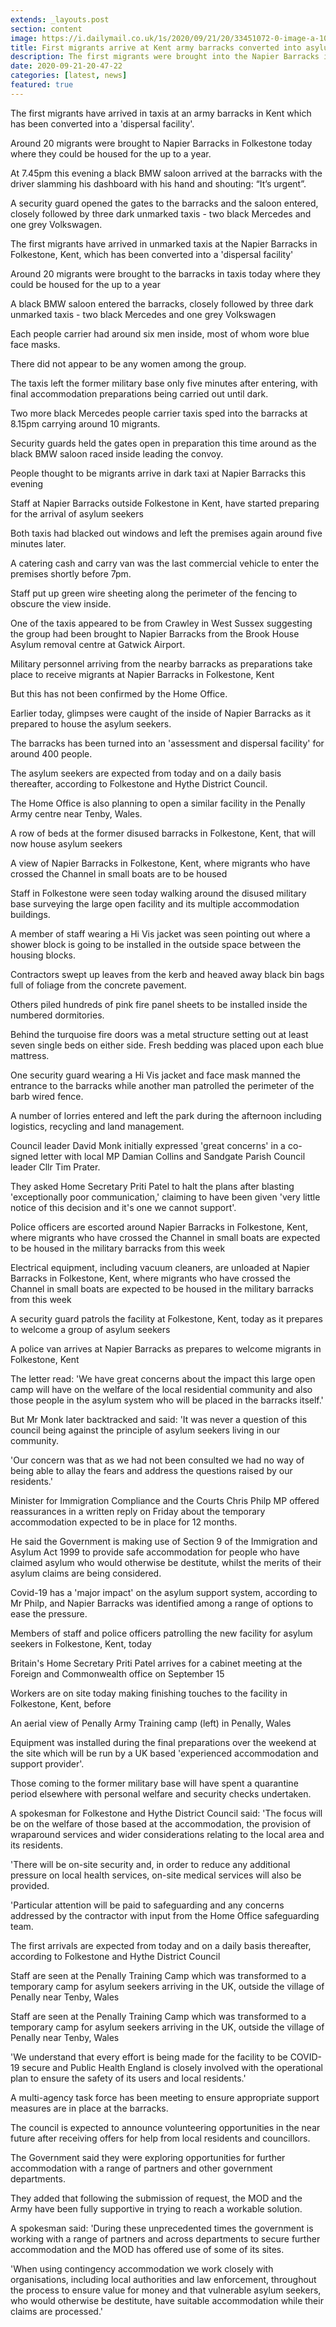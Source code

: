 ```yaml
---
extends: _layouts.post
section: content
image: https://i.dailymail.co.uk/1s/2020/09/21/20/33451072-0-image-a-10_1600717141417.jpg 
title: First migrants arrive at Kent army barracks converted into asylum seeker dispersal facility 
description: The first migrants were brought into the Napier Barracks in Folkestone, Kent, this evening. Around 20 men arrived in three dark vehicles at 7.45pm with around 10 more turning up at 8.15pm. 
date: 2020-09-21-20-47-22 
categories: [latest, news] 
featured: true 
--- 
```

The first migrants have arrived in taxis at an army barracks in Kent which has been converted into a 'dispersal facility'.

Around 20 migrants were brought to Napier Barracks in Folkestone today where they could be housed for the up to a year.

At 7.45pm this evening a black BMW saloon arrived at the barracks with the driver slamming his dashboard with his hand and shouting: “It’s urgent”. 

A security guard opened the gates to the barracks and the saloon entered, closely followed by three dark unmarked taxis - two black Mercedes and one grey Volkswagen.

The first migrants have arrived in unmarked taxis at the Napier Barracks in Folkestone, Kent, which has been converted into a 'dispersal facility'

Around 20 migrants were brought to the barracks in taxis today where they could be housed for the up to a year

A black BMW saloon entered the barracks, closely followed by three dark unmarked taxis - two black Mercedes and one grey Volkswagen

Each people carrier had around six men inside, most of whom wore blue face masks.

There did not appear to be any women among the group.

The taxis left the former military base only five minutes after entering, with final accommodation preparations being carried out until dark.  

Two more black Mercedes people carrier taxis sped into the barracks at 8.15pm carrying around 10 migrants. 

Security guards held the gates open in preparation this time around as the black BMW saloon raced inside leading the convoy.

People thought to be migrants arrive in dark taxi at Napier Barracks this evening

Staff at Napier Barracks outside Folkestone in Kent, have started preparing for the arrival of asylum seekers 

Both taxis had blacked out windows and left the premises again around five minutes later.

A catering cash and carry van was the last commercial vehicle to enter the premises shortly before 7pm.

Staff put up green wire sheeting along the perimeter of the fencing to obscure the view inside.

One of the taxis appeared to be from Crawley in West Sussex suggesting the group had been brought to Napier Barracks from the Brook House Asylum removal centre at Gatwick Airport.

Military personnel arriving from the nearby barracks as preparations take place to receive migrants at Napier Barracks in Folkestone, Kent

But this has not been confirmed by the Home Office.      

Earlier today, glimpses were caught of the inside of Napier Barracks as it prepared to house the asylum seekers. 

The barracks has been turned into an 'assessment and dispersal facility' for around 400 people.

The asylum seekers are expected from today and on a daily basis thereafter, according to Folkestone and Hythe District Council.

The Home Office is also planning to open a similar facility in the Penally Army centre near Tenby, Wales.

A row of beds at the former disused barracks in Folkestone, Kent, that will now house asylum seekers

A view of Napier Barracks in Folkestone, Kent, where migrants who have crossed the Channel in small boats are to be housed 

Staff in Folkestone were seen today walking around the disused military base surveying the large open facility and its multiple accommodation buildings.

A member of staff wearing a Hi Vis jacket was seen pointing out where a shower block is going to be installed in the outside space between the housing blocks.

Contractors swept up leaves from the kerb and heaved away black bin bags full of foliage from the concrete pavement.

Others piled hundreds of pink fire panel sheets to be installed inside the numbered dormitories.

Behind the turquoise fire doors was a metal structure setting out at least seven single beds on either side. Fresh bedding was placed upon each blue mattress.

One security guard wearing a Hi Vis jacket and face mask manned the entrance to the barracks while another man patrolled the perimeter of the barb wired fence.

A number of lorries entered and left the park during the afternoon including logistics, recycling and land management.  

Council leader David Monk initially expressed 'great concerns' in a co-signed letter with local MP Damian Collins and Sandgate Parish Council leader Cllr Tim Prater.

They asked Home Secretary Priti Patel to halt the plans after blasting 'exceptionally poor communication,' claiming to have been given 'very little notice of this decision and it's one we cannot support'.

Police officers are escorted around Napier Barracks in Folkestone, Kent, where migrants who have crossed the Channel in small boats are expected to be housed in the military barracks from this week

Electrical equipment, including vacuum cleaners, are unloaded at Napier Barracks in Folkestone, Kent, where migrants who have crossed the Channel in small boats are expected to be housed in the military barracks from this week

A security guard patrols the facility at Folkestone, Kent, today as it prepares to welcome a group of asylum seekers

A police van arrives at Napier Barracks as prepares to welcome migrants in Folkestone, Kent 

The letter read: 'We have great concerns about the impact this large open camp will have on the welfare of the local residential community and also those people in the asylum system who will be placed in the barracks itself.'

But Mr Monk later backtracked and said: 'It was never a question of this council being against the principle of asylum seekers living in our community.

'Our concern was that as we had not been consulted we had no way of being able to allay the fears and address the questions raised by our residents.'

Minister for Immigration Compliance and the Courts Chris Philp MP offered reassurances in a written reply on Friday about the temporary accommodation expected to be in place for 12 months.

He said the Government is making use of Section 9 of the Immigration and Asylum Act 1999 to provide safe accommodation for people who have claimed asylum who would otherwise be destitute, whilst the merits of their asylum claims are being considered.

Covid-19 has a 'major impact' on the asylum support system, according to Mr Philp, and Napier Barracks was identified among a range of options to ease the pressure.

Members of staff and police officers patrolling the new facility for asylum seekers in Folkestone, Kent, today

Britain's Home Secretary Priti Patel arrives for a cabinet meeting at the Foreign and Commonwealth office on September 15

Workers are on site today making finishing touches to the facility in Folkestone, Kent, before 

An aerial view of Penally Army Training camp (left) in Penally, Wales

Equipment was installed during the final preparations over the weekend at the site which will be run by a UK based 'experienced accommodation and support provider'.

Those coming to the former military base will have spent a quarantine period elsewhere with personal welfare and security checks undertaken.

A spokesman for Folkestone and Hythe District Council said: 'The focus will be on the welfare of those based at the accommodation, the provision of wraparound services and wider considerations relating to the local area and its residents.

'There will be on-site security and, in order to reduce any additional pressure on local health services, on-site medical services will also be provided.

'Particular attention will be paid to safeguarding and any concerns addressed by the contractor with input from the Home Office safeguarding team.

The first arrivals are expected from today and on a daily basis thereafter, according to Folkestone and Hythe District Council

Staff are seen at the Penally Training Camp which was transformed to a temporary camp for asylum seekers arriving in the UK, outside the village of Penally near Tenby, Wales

Staff are seen at the Penally Training Camp which was transformed to a temporary camp for asylum seekers arriving in the UK, outside the village of Penally near Tenby, Wales

'We understand that every effort is being made for the facility to be COVID-19 secure and Public Health England is closely involved with the operational plan to ensure the safety of its users and local residents.'

A multi-agency task force has been meeting to ensure appropriate support measures are in place at the barracks.

The council is expected to announce volunteering opportunities in the near future after receiving offers for help from local residents and councillors.

The Government said they were exploring opportunities for further accommodation with a range of partners and other government departments.

They added that following the submission of request, the MOD and the Army have been fully supportive in trying to reach a workable solution.

A spokesman said: 'During these unprecedented times the government is working with a range of partners and across departments to secure further accommodation and the MOD has offered use of some of its sites.

'When using contingency accommodation we work closely with organisations, including local authorities and law enforcement, throughout the process to ensure value for money and that vulnerable asylum seekers, who would otherwise be destitute, have suitable accommodation while their claims are processed.'

